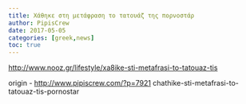 ```yaml
---
title: Χάθηκε στη μετάφραση το τατουάζ της πορνοστάρ
author: PipisCrew
date: 2017-05-05
categories: [greek,news]
toc: true
---
```


http://www.nooz.gr/lifestyle/xa8ike-sti-metafrasi-to-tatouaz-tis

origin - http://www.pipiscrew.com/?p=7921 chathike-sti-metafrasi-to-tatouaz-tis-pornostar
